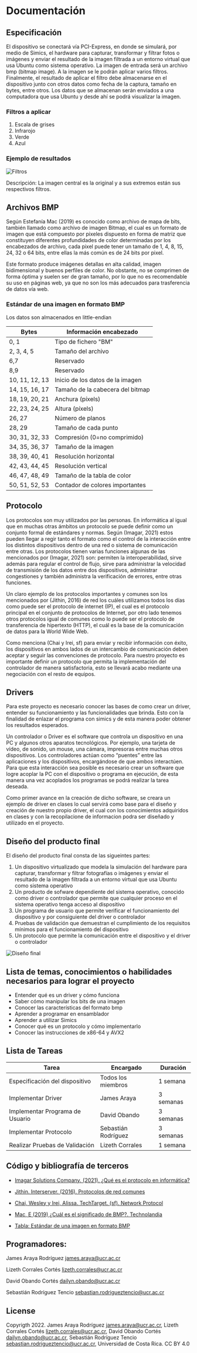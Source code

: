 # Documentación 

## Especificación

El dispositivo se conectará vía PCI-Express, en donde se simulará, por medio de Simics, el hardware para capturar, transformar y filtrar fotos o imágenes y enviar el resultado de la imagen filtrada a un entorno virtual que usa Ubuntu como sistema operativo. La imagen de entrada será un archivo bmp (bitmap image). A la imagen se le podrán aplicar varios filtros. Finalmente, el resultado de aplicar el filtro debe almacenarse en el dispositivo junto con otros datos como fecha de la captura, tamaño en bytes, entre otros. Los datos que se almacenan serán enviados a una computadora que usa Ubuntu y desde ahí se podrá visualizar la imagen. 


### Filtros a aplicar
1. Escala de grises
2. Infrarojo
3. Verde
4. Azul

### Ejemplo de resultados

![Filtros](https://github.com/ECCIUCRLQ/proyecto-nevergiveup/blob/main/Proyecto/Img/filtros.png)

Descripción: La imagen central es la original y a sus extremos están sus respectivos filtros.

## Archivos BMP

Según Estefanía Mac (2019) es conocido como archivo de mapa de bits, también llamado como archivo de imagen Bitmap, el cual es un formato de imagen que está compuesto por pixeles dispuesto en forma de matriz que constituyen diferentes profundidades de color determinadas por los encabezados de archivo, cada pixel puede tener un tamaño de 1, 4, 8, 15, 24, 32 o 64 bits, entre ellas la más común es de 24 bits por pixel.

Este formato produce imágenes detallas en alta calidad, imagen bidimensional y buenos perfiles de color. No obstante, no se comprimen de forma óptima y suelen ser de gran tamaño, por lo que no es recomendable su uso en páginas web, ya que no son los más adecuados para trasferencia de datos vía web.

### Estándar de una imagen en formato BMP
Los datos son almacenados en little-endian

| Bytes | Información encabezado |
| ------------- | ------------- |
| 0, 1  | Tipo de fichero "BM"  |
| 2, 3, 4, 5  | Tamaño del archivo  |
| 6,7 | Reservado |
| 8,9 | Reservado |
| 10, 11, 12, 13 | Inicio de los datos de la imagen |
| 14, 15, 16, 17 | Tamaño de la cabecera del bitmap |
| 18, 19, 20, 21 | Anchura (píxels) |
| 22, 23, 24, 25 | Altura (píxels) |
| 26, 27 | Número de planos |
| 28, 29 | Tamaño de cada punto |
| 30, 31, 32, 33 | Compresión (0=no comprimido) |
| 34, 35, 36, 37 | Tamaño de la imagen |
| 38, 39, 40, 41 | Resolución horizontal |
| 42, 43, 44, 45 | Resolución vertical |
| 46, 47, 48, 49 | Tamaño de la tabla de color |
| 50, 51, 52, 53 | Contador de colores importantes |

## Protocolo

Los protocolos son muy utilizados por las personas. En informática al igual que en muchas otras ámbitos un protocolo se puede definir como un conjunto formal de estándares y normas. Según (Imagar, 2021) estos pueden llegar a regir tanto el formato como el control de la interacción entre los distintos dispositivos dentro de una red o sistema de comunicación entre otras. Los protocolos tienen varias funciones algunas de las mencionados por (Imagar, 2021) son: permiten la interoperabilidad, sirve además para regular el control de flujo, sirve para administrar la velocidad de transmisión de los datos entre dos dispositivos, administrar congestiones y también administra la verificación de errores, entre otras funciones.

Un claro ejemplo de los protocolos importantes y comunes son los mencionados por (Jithin, 2016) de red los cuáles utilizamos todos los días como puede ser el protocolo de internet (IP), el cual es el protocolo principal en el conjunto de protocolos de Internet, por otro lado tenemos otros protocolos igual de comunes como lo puede ser el protocolo de transferencia de hipertexto (HTTP), el  cuál es la base de la comunicación de datos para la World Wide Web.

Como menciona (Chai y Irei, sf) para enviar y recibir información con éxito, los dispositivos en ambos lados de un intercambio de comunicación deben aceptar y seguir las convenciones de protocolo. Para nuestro proyecto es importante definir un protocolo que permita la implementación del controlador de manera satisfactoria, esto se llevará acabo mediante una negociación con el resto de equipos.

##  Drivers
Para este proyecto es necesario conocer las bases de como crear un driver, entender su funcionamiento y las funcionalidades que brinda. Esto con la finalidad de enlazar el programa con simics y de esta manera poder obtener los resultados esperados.

Un controlador o Driver es el software que controla un dispositivo en una PC y algunos otros aparatos tecnológicos. 
Por ejemplo, una tarjeta de vídeo, de sonido, un mouse, una cámara, impresoras entre muchas otros dispositivos.
Los controladores actúan como “puentes” entre las aplicaciones y los dispositivos, encargándose de que ambos interactúen. 
Para que esta interacción sea posible es necesario crear un software que logre acoplar la PC con el dispositivo o programa en ejecución, de esta manera una vez acoplados los programas se podrá realizar la tarea deseada. 

Como primer avance en la creación de dicho software, se creara un ejemplo de driver en clases lo cual servirá como base para el diseño y creación de nuestro propio driver, el cual con los conocimientos adquiridos en clases y con la recopilacione de informacion podra ser diseñado y utilizado en el proyecto. 

## Diseño del producto final

El diseño del producto final consta de las sigueintes partes:
1. Un dispositivo virtualizado que modela la simulación del hardware para capturar, transformar y filtrar fotografías o imágenes y enviar el resultado de la imagen filtrada a un entorno virtual que usa Ubuntu como sistema operativo
2. Un producto de sofware dependiente del sistema operativo, conocido como driver o controlador que permite que cualquier proceso en el sistema operativo tenga acceso al dispositivo
3. Un programa de usuario que permite verificar el funcionamiento del dispositivo y por consiguiente del driver o controlador
4. Pruebas de validación que demuestran el cumplimiento de los requisitos mínimos para el funcionamiento del dispositivo
5. Un protocolo que permite la comunicación entre el dispositivo y el driver o controlador

![Diseño final](https://github.com/ECCIUCRLQ/proyecto-nevergiveup/blob/main/Proyecto/Dise%C3%B1o%20de%20Dispositivo.png)

## Lista de temas, conocimientos o habilidades necesarios para lograr el proyecto
- Entender qué es un driver y cómo funciona
- Saber cómo manipular los bits de una imagen
- Conocer las características del formato bmp
- Aprender a programar en ensamblador
- Aprender a utilizar Simics
- Conocer qué es un protocolo y cómo implementarlo
- Conocer las instrucciones de x86-64 y AVX2

## Lista de Tareas
| Tarea | Encargado | Duración |
| ------------- | ------------- | ------------- |
| Especificación del dispositivo | Todos los miembros  | 1 semana |
| Implementar Driver | James Araya | 3 semanas |
| Implementar Programa de Usuario | David Obando | 3 semanas |
| Implementar Protocolo | Sebastián Rodríguez | 3 semanas |
| Realizar Pruebas de Validación | Lizeth Corrales | 1 semana |

## Código y bibliografía de terceros

- [Imagar Solutions Company. (2021). ¿Qué es el protocolo en informática?](https://www.imagar.com/blog-desarrollo-web/que-es-el-protocolo-en-informatica/)

- [Jithin. Interserver. (2016). Protocolos de red comunes](https://www.interserver.net/tips/kb/common-network-protocols-ports/)

- [Chai, Wesley y Irei, Alissa. TechTarget. (sf). Network Protocol](https://searchnetworking.techtarget.com/definition/protocol)

- [Mac, E (2019) ¿Cuál es el significado de BMP?. Technolandia](https://techlandia.com/significado-bmp-hechos_103910/)

- [Tabla: Estándar de una imagen en formato BMP](https://www.youtube.com/watch?v=eRtL6TsLKfU)


## Programadores:

James Araya Rodríguez james.araya@ucr.ac.cr

Lizeth Corrales Cortés lizeth.corrales@ucr.ac.cr

David Obando Cortés dailyn.obando@ucr.ac.cr

Sebastián Rodríguez Tencio sebastian.rodrigueztencio@ucr.ac.cr

## License

Copyrigth 2022. James Araya Rodríguez james.araya@ucr.ac.cr, Lizeth Corrales Cortés lizeth.corrales@ucr.ac.cr, David Obando Cortés dailyn.obando@ucr.ac.cr, Sebastián Rodríguez Tencio sebastian.rodrigueztencio@ucr.ac.cr, Universidad de Costa Rica. CC BY 4.0

